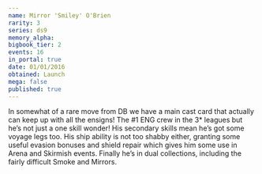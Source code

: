 ```yaml
---
name: Mirror 'Smiley' O'Brien
rarity: 3
series: ds9
memory_alpha:
bigbook_tier: 2
events: 16
in_portal: true
date: 01/01/2016
obtained: Launch
mega: false
published: true
---
```


In somewhat of a rare move from DB we have a main cast card that actually can keep up with all the ensigns! The #1 ENG crew in the 3* leagues but he’s not just a one skill wonder! His secondary skills mean he’s got some voyage legs too. His ship ability is not too shabby either, granting some useful evasion bonuses and shield repair which gives him some use in Arena and Skirmish events. Finally he’s in dual collections, including the fairly difficult Smoke and Mirrors.
